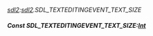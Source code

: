 _[sdl2](../../modules/sdl2/sdl2-module.md):[sdl2](../../modules/sdl2/sdl2-module.md).SDL\_TEXTEDITINGEVENT\_TEXT\_SIZE_
##### Const SDL\_TEXTEDITINGEVENT\_TEXT\_SIZE:[Int](../../modules/wonkey/wonkey-types-int.md)
